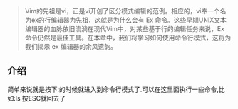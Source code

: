>Vim的先祖是vi，正是vi开创了区分模式编辑的范例。相应的，vi奉一个名为ex的行编辑器为先祖，这就是为什么会有 Ex 命令。这些早期UNIX文本编辑器的血脉依旧流淌在现代Vim中，对某些基于行的编辑任务来说，Ex 命令仍然是最佳工具。在本章中，我们将学习如何使用命令行模式，这将为我们揭示 ex 编辑器的余风遗韵。

## 介绍
简单来说就是按下:的时候就进入到命令行模式了.可以在这里面执行一些命令,比如:ls
按ESC就回去了



